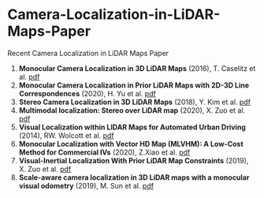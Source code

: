 # Camera-Localization-in-LiDAR-Maps-Paper
Recent Camera Localization in LiDAR Maps Paper
1. **Monocular Camera Localization in 3D LiDAR Maps** (2016), T. Caselitz et al. [pdf](http://www.lifelong-navigation.eu/files/caselitz16iros.pdf)
2. **Monocular Camera Localization in Prior LiDAR Maps with 2D-3D Line Correspondences** (2020), H. Yu et al. [pdf](https://www.ri.cmu.edu/app/uploads/2020/08/IROS20_0754_FI.pdf)
3. **Stereo Camera Localization in 3D LiDAR Maps** (2018), Y. Kim et al. [pdf](https://ieeexplore.ieee.org/stamp/stamp.jsp?tp=&arnumber=8594362)
4. **Multimodal localization: Stereo over LiDAR map** (2020), X. Zuo et al. [pdf](https://april.zju.edu.cn/wp-content/papercite-data/pdf/zuo2020multimodalls.pdf)
5. **Visual Localization within LIDAR Maps for Automated Urban Driving** (2014), RW. Wolcott et al. [pdf](https://robots.engin.umich.edu/publications/rwolcott-2014a.pdf)
6. **Monocular Localization with Vector HD Map (MLVHM): A Low-Cost Method for Commercial IVs** (2020), Z.Xiao et al. [pdf](https://www.mdpi.com/1424-8220/20/7/1870)
7. **Visual-Inertial Localization With Prior LiDAR Map Constraints** (2019), X. Zuo et al. [pdf](https://ieeexplore.ieee.org/stamp/stamp.jsp?tp=&arnumber=8756059)
8. **Scale-aware camera localization in 3D LiDAR maps with a monocular visual odometry** (2019), M. Sun et al. [pdf](https://onlinelibrary.wiley.com/doi/abs/10.1002/cav.1879)
